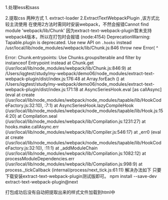 1.处理less和sass




2.提取css
  两种方式 1. extract-loader  2.ExtractTextWebpackPlugin ,该方式比较主流使用
  在使用2方法时需同时安装webpack，不然会报错Cannot find module 'webpack/lib/Chunk'
  因为extract-text-webpack-plugin暂未支持webpack4版本，所以在打包时会报错
(node:4154) DeprecationWarning: Tapable.plugin is deprecated. Use new API on `.hooks` instead
/usr/local/lib/node_modules/webpack/lib/Chunk.js:846
		throw new Error(
		^

Error: Chunk.entrypoints: Use Chunks.groupsIterable and filter by instanceof Entrypoint instead
    at Chunk.get (/usr/local/lib/node_modules/webpack/lib/Chunk.js:846:9)
    at /Users/iqgtest/study/my-webpack/demo06/node_modules/extract-text-webpack-plugin/dist/index.js:176:48
    at Array.forEach (<anonymous>)
    at /Users/iqgtest/study/my-webpack/demo06/node_modules/extract-text-webpack-plugin/dist/index.js:171:18
    at AsyncSeriesHook.eval [as callAsync] (eval at create (/usr/local/lib/node_modules/webpack/node_modules/tapable/lib/HookCodeFactory.js:32:10), <anonymous>:7:1)
    at AsyncSeriesHook.lazyCompileHook (/usr/local/lib/node_modules/webpack/node_modules/tapable/lib/Hook.js:154:20)
    at Compilation.seal (/usr/local/lib/node_modules/webpack/lib/Compilation.js:1231:27)
    at hooks.make.callAsync.err (/usr/local/lib/node_modules/webpack/lib/Compiler.js:546:17)
    at _err0 (eval at create (/usr/local/lib/node_modules/webpack/node_modules/tapable/lib/HookCodeFactory.js:32:10), <anonymous>:11:1)
    at _addModuleChain (/usr/local/lib/node_modules/webpack/lib/Compilation.js:1082:12)
    at processModuleDependencies.err (/usr/local/lib/node_modules/webpack/lib/Compilation.js:998:9)
    at process._tickCallback (internal/process/next_tick.js:61:11)
    解决办法如下
      只要下载安装extract-text-webpack-plugin测试版即可。
      npm install --save-dev extract-text-webpack-plugin@next

打包成功后没有自动把提取出来的样式文件加载到html中